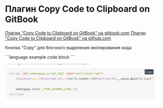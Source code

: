 # Плагин Copy Code to Clipboard on GitBook #

[Плагин "Copy Code to Clipboard on GitBook" на gitbook.com](https://plugins.gitbook.com/plugin/copy-code-button)
[Плагин "Copy Code to Clipboard on GitBook" на github.com](https://github.com/WebEngage/gitbook-plugin-copy-code-button)

Кнопка "Copy" для блочного выделения икопирования кода

\```language example code block \```

![Пример кнопки COPY](_pic/gitbook-plugin-copy-code-button.gif)